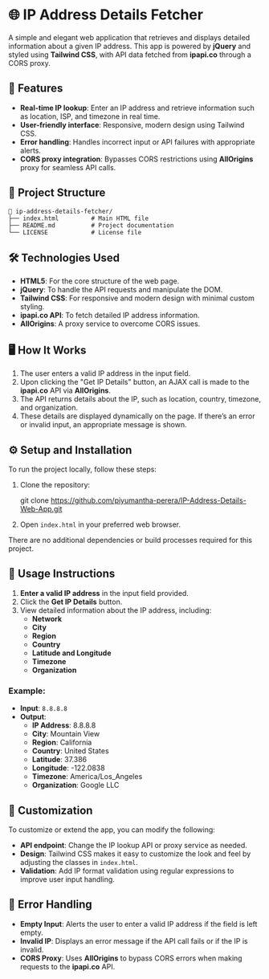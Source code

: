 
# 🌐 IP Address Details Fetcher

A simple and elegant web application that retrieves and displays detailed information about a given IP address. This app is powered by **jQuery** and styled using **Tailwind CSS**, with API data fetched from **ipapi.co** through a CORS proxy.

## 🚀 Features

- **Real-time IP lookup**: Enter an IP address and retrieve information such as location, ISP, and timezone in real time.
- **User-friendly interface**: Responsive, modern design using Tailwind CSS.
- **Error handling**: Handles incorrect input or API failures with appropriate alerts.
- **CORS proxy integration**: Bypasses CORS restrictions using **AllOrigins** proxy for seamless API calls.

## 📂 Project Structure

```plaintext
📁 ip-address-details-fetcher/
├── index.html         # Main HTML file
├── README.md          # Project documentation
└── LICENSE            # License file
```

## 🛠️ Technologies Used

- **HTML5**: For the core structure of the web page.
- **jQuery**: To handle the API requests and manipulate the DOM.
- **Tailwind CSS**: For responsive and modern design with minimal custom styling.
- **ipapi.co API**: To fetch detailed IP address information.
- **AllOrigins**: A proxy service to overcome CORS issues.

## 🖥️ How It Works

1. The user enters a valid IP address in the input field.
2. Upon clicking the "Get IP Details" button, an AJAX call is made to the **ipapi.co** API via **AllOrigins**.
3. The API returns details about the IP, such as location, country, timezone, and organization.
4. These details are displayed dynamically on the page. If there’s an error or invalid input, an appropriate message is shown.

## ⚙️ Setup and Installation

To run the project locally, follow these steps:

1. Clone the repository:
   
   git clone https://github.com/piyumantha-perera/IP-Address-Details-Web-App.git
   
3. Open `index.html` in your preferred web browser.

There are no additional dependencies or build processes required for this project.

## 📝 Usage Instructions

1. **Enter a valid IP address** in the input field provided.
2. Click the **Get IP Details** button.
3. View detailed information about the IP address, including:
   - **Network**
   - **City**
   - **Region**
   - **Country**
   - **Latitude and Longitude**
   - **Timezone**
   - **Organization**

### Example:

- **Input**: `8.8.8.8`
- **Output**:
  - **IP Address**: 8.8.8.8
  - **City**: Mountain View
  - **Region**: California
  - **Country**: United States
  - **Latitude**: 37.386
  - **Longitude**: -122.0838
  - **Timezone**: America/Los_Angeles
  - **Organization**: Google LLC



## 🔧 Customization

To customize or extend the app, you can modify the following:

- **API endpoint**: Change the IP lookup API or proxy service as needed.
- **Design**: Tailwind CSS makes it easy to customize the look and feel by adjusting the classes in `index.html`.
- **Validation**: Add IP format validation using regular expressions to improve user input handling.

## 🚨 Error Handling

- **Empty Input**: Alerts the user to enter a valid IP address if the field is left empty.
- **Invalid IP**: Displays an error message if the API call fails or if the IP is invalid.
- **CORS Proxy**: Uses **AllOrigins** to bypass CORS errors when making requests to the **ipapi.co** API.


